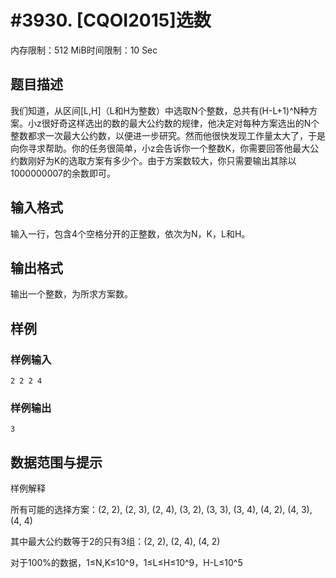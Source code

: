 # #3930. [CQOI2015]选数

内存限制：512 MiB时间限制：10 Sec

## 题目描述

 我们知道，从区间[L,H]（L和H为整数）中选取N个整数，总共有(H-L+1)^N种方案。小z很好奇这样选出的数的最大公约数的规律，他决定对每种方案选出的N个整数都求一次最大公约数，以便进一步研究。然而他很快发现工作量太大了，于是向你寻求帮助。你的任务很简单，小z会告诉你一个整数K，你需要回答他最大公约数刚好为K的选取方案有多少个。由于方案数较大，你只需要输出其除以1000000007的余数即可。

## 输入格式

输入一行，包含4个空格分开的正整数，依次为N，K，L和H。

## 输出格式

输出一个整数，为所求方案数。

## 样例

### 样例输入

    
    2 2 2 4
    

### 样例输出

    
    3
    

## 数据范围与提示

 样例解释

所有可能的选择方案：(2, 2), (2, 3), (2, 4), (3, 2), (3, 3), (3, 4), (4, 2), (4, 3), (4, 4)

其中最大公约数等于2的只有3组：(2, 2), (2, 4), (4, 2)

对于100%的数据，1&le;N,K&le;10^9，1&le;L&le;H&le;10^9，H-L&le;10^5
